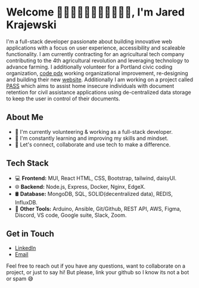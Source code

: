 # Welcome 👋👋🏿👋🏽👋🏻👋🏾👋🏼, I'm Jared Krajewski

I'm a  full-stack developer passionate about building innovative web applications with a focus on user experience, accessibility and scaleable functionality. I am currently contracting for an agricultural tech company contributing to the 4th agricultural revolution and leveraging technology to advance farming. I additionally volunteer for a Portland civic coding organization, [code pdx](https://www.codepdx.org) working organizational improvement, re-designing and building their new [website](https://github.com/codeforpdx/codepdx_website). Additionally I am working on a project called [PASS](https://github.com/codeforpdx/PASS) which aims to assist home insecure individuals with document retention for civil assistance applications using de-centralized data storage to keep the user in control of their documents.

## About Me

- 💼 I'm currently volunteering & working as a full-stack developer.
- 🌱 I'm constantly learning and improving my skills and mindset.
- 💬 Let's connect, collaborate and use tech to make a difference.

## Tech Stack

- 💻 **Frontend:** MUI, React HTML, CSS, Bootstrap, tailwind, daisyUI.
- 🌐 **Backend:** Node.js, Express, Docker, Nginx, EdgeX.
- 🛢️ **Database:** MongoDB, SQL, SOLID(decentralized data), REDIS, InfluxDB.
- 🚀 **Other Tools:** Arduino, Ansible, Git/Github, REST API, AWS, Figma, Discord, VS code, Google suite, Slack, Zoom.

## Get in Touch

- [LinkedIn](https://www.linkedin.com/in/jared-krajewski-13805a256/)
- [Email](krajewski.jared@gmail.com)

Feel free to reach out if you have any questions, want to collaborate on a project, or just to say hi! But please, link your github so I know its not a bot or spam 😅
